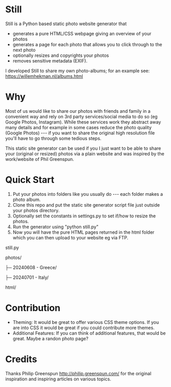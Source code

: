 
# Still

Still is a Python based static photo website generator that
- generates a pure HTML/CSS webpage giving an overview of your photos
- generates a page for each photo that allows you to click through to the next photo
- optionally resizes and copyrights your photos
- removes sensitive metadata (EXIF).

I developed Still to share my own photo-albums; for an example see: https://willemhekman.nl/albums.html

# Why

Most of us would like to share our photos with friends and family in a convenient way and rely on 3rd party services/social media to do so (eg Google Photos, Instagram). While these services work they abstract away many details and for example in some cases reduce the photo quality (Google Photos) --- if you want to share the original high resolution file you'll have to go through some tedious steps.

This static site generator can be used if you I just want to be able to share your (original or resized) photos via a plain website and was inspired by the work/website of Phil Greenspun.

# Quick Start

1. Put your photos into folders like you usually do --- each folder makes a photo album.
2. Clone this repo and put the static site generator script file just outside your photos directory.
3. Optionally set the constants in settings.py to set if/how to resize the photos.
3. Run the generator using "python still.py"
4. Now you will have the pure HTML pages returned in the html folder which you can then upload to your website eg via FTP.

still.py

photos/

├─ 20240608 - Greece/

├─ 20240701 - Italy/

html/

# Contribution

- Theming: It would be great to offer various CSS theme options. If you are into CSS it would be great if you could contribute more themes.
- Additional Features: If you can think of additional features, that would be great. Maybe a randon photo page?

# Credits

Thanks Philip Greenspun http://philip.greenspun.com/ for the original inspiration and inspiring articles on various topics.

